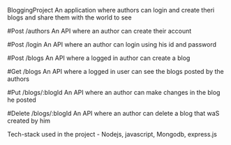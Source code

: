 BloggingProject
An application where authors can login and create theri blogs and share them with the world to see

#Post /authors
An API where an author can create their account 

#Post /login
An API where an author can login using his id and password

#Post /blogs
An API where a logged in author can create a blog

#Get /blogs
An API where a logged in user can see the blogs posted by the authors

#Put /blogs/:blogId 
An API where an author can make changes in the blog he posted

#Delete /blogs/:blogId
An API where an author can delete a blog that waS created by him


Tech-stack used in the project - Nodejs, javascript, Mongodb, express.js


 

